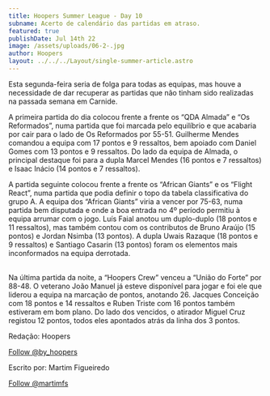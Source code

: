 ```yaml
---
title: Hoopers Summer League - Day 10
subname: Acerto de calendário das partidas em atraso.
featured: true
publishDate: Jul 14th 22
image: /assets/uploads/06-2-.jpg
author: Hoopers
layout: ../../../Layout/single-summer-article.astro
---
```

<!--StartFragment-->

Esta segunda-feira seria de folga para todas as equipas, mas houve a necessidade de dar recuperar as partidas que não tinham sido realizadas na passada semana em Carnide.

A primeira partida do dia colocou frente a frente os “QDA Almada” e “Os Reformados”, numa partida que foi marcada pelo equilíbrio e que acabaria por cair para o lado de Os Reformados por 55-51. Guilherme Mendes comandou a equipa com 17 pontos e 9 ressaltos, bem apoiado com Daniel Gomes com 13 pontos e 9 ressaltos. Do lado da equipa de Almada, o principal destaque foi para a dupla Marcel Mendes (16 pontos e 7 ressaltos) e Isaac Inácio (14 pontos e 7 ressaltos).

A partida seguinte colocou frente a frente os “African Giants” e os “Flight React”, numa partida que podia definir o topo da tabela classificativa do grupo A. A equipa dos “African Giants” viria a vencer por 75-63, numa partida bem disputada e onde a boa entrada no 4º período permitiu à equipa arrumar com o jogo. Luís Faial anotou um duplo-duplo (18 pontos e 11 ressaltos), mas também contou com os contributos de Bruno Araújo (15 pontos) e Jordan Nsimba (13 pontos). A dupla Uwais Razaque (18 pontos e 9 ressaltos) e Santiago Casarin (13 pontos) foram os elementos mais inconformados na equipa derrotada.

\
Na última partida da noite, a “Hoopers Crew” venceu a “União do Forte” por 88-48. O veterano João Manuel já esteve disponível para jogar e foi ele que liderou a equipa na marcação de pontos, anotando 26. Jacques Conceição com 18 pontos e 14 ressaltos e Ruben Triste com 16 pontos também estiveram em bom plano. Do lado dos vencidos, o atirador Miguel Cruz registou 12 pontos, todos eles apontados atrás da linha dos 3 pontos.

Redação: Hoopers

<!--StartFragment-->

<a href="https://twitter.com/by_hoopers?ref_src=twsrc%5Etfw" class="twitter-follow-button" data-show-count="false">Follow @by_hoopers</a><script async src="https://platform.twitter.com/widgets.js" charset="utf-8"></script>

<!--EndFragment-->

Escrito por: Martim Figueiredo

<!--StartFragment-->

<a href="https://twitter.com/martimfs?ref_src=twsrc%5Etfw" class="twitter-follow-button" data-show-count="false">Follow @martimfs</a><script async src="https://platform.twitter.com/widgets.js" charset="utf-8"></script>

<!--EndFragment-->

<!--EndFragment-->